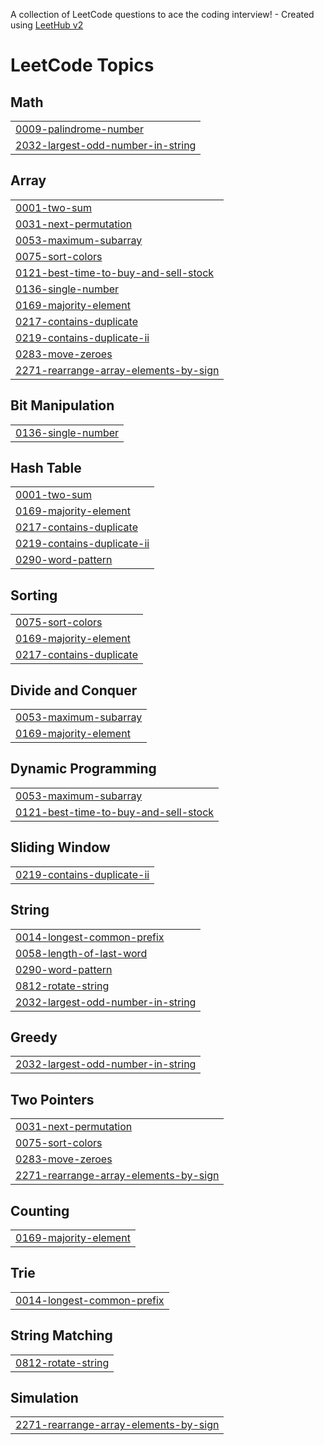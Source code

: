 A collection of LeetCode questions to ace the coding interview! - Created using [LeetHub v2](https://github.com/arunbhardwaj/LeetHub-2.0)
<!---LeetCode Topics Start-->
# LeetCode Topics
## Math
|  |
| ------- |
| [0009-palindrome-number](https://github.com/cm313/LeetCode/tree/master/0009-palindrome-number) |
| [2032-largest-odd-number-in-string](https://github.com/cm313/LeetCode/tree/master/2032-largest-odd-number-in-string) |
## Array
|  |
| ------- |
| [0001-two-sum](https://github.com/cm313/LeetCode/tree/master/0001-two-sum) |
| [0031-next-permutation](https://github.com/cm313/LeetCode/tree/master/0031-next-permutation) |
| [0053-maximum-subarray](https://github.com/cm313/LeetCode/tree/master/0053-maximum-subarray) |
| [0075-sort-colors](https://github.com/cm313/LeetCode/tree/master/0075-sort-colors) |
| [0121-best-time-to-buy-and-sell-stock](https://github.com/cm313/LeetCode/tree/master/0121-best-time-to-buy-and-sell-stock) |
| [0136-single-number](https://github.com/cm313/LeetCode/tree/master/0136-single-number) |
| [0169-majority-element](https://github.com/cm313/LeetCode/tree/master/0169-majority-element) |
| [0217-contains-duplicate](https://github.com/cm313/LeetCode/tree/master/0217-contains-duplicate) |
| [0219-contains-duplicate-ii](https://github.com/cm313/LeetCode/tree/master/0219-contains-duplicate-ii) |
| [0283-move-zeroes](https://github.com/cm313/LeetCode/tree/master/0283-move-zeroes) |
| [2271-rearrange-array-elements-by-sign](https://github.com/cm313/LeetCode/tree/master/2271-rearrange-array-elements-by-sign) |
## Bit Manipulation
|  |
| ------- |
| [0136-single-number](https://github.com/cm313/LeetCode/tree/master/0136-single-number) |
## Hash Table
|  |
| ------- |
| [0001-two-sum](https://github.com/cm313/LeetCode/tree/master/0001-two-sum) |
| [0169-majority-element](https://github.com/cm313/LeetCode/tree/master/0169-majority-element) |
| [0217-contains-duplicate](https://github.com/cm313/LeetCode/tree/master/0217-contains-duplicate) |
| [0219-contains-duplicate-ii](https://github.com/cm313/LeetCode/tree/master/0219-contains-duplicate-ii) |
| [0290-word-pattern](https://github.com/cm313/LeetCode/tree/master/0290-word-pattern) |
## Sorting
|  |
| ------- |
| [0075-sort-colors](https://github.com/cm313/LeetCode/tree/master/0075-sort-colors) |
| [0169-majority-element](https://github.com/cm313/LeetCode/tree/master/0169-majority-element) |
| [0217-contains-duplicate](https://github.com/cm313/LeetCode/tree/master/0217-contains-duplicate) |
## Divide and Conquer
|  |
| ------- |
| [0053-maximum-subarray](https://github.com/cm313/LeetCode/tree/master/0053-maximum-subarray) |
| [0169-majority-element](https://github.com/cm313/LeetCode/tree/master/0169-majority-element) |
## Dynamic Programming
|  |
| ------- |
| [0053-maximum-subarray](https://github.com/cm313/LeetCode/tree/master/0053-maximum-subarray) |
| [0121-best-time-to-buy-and-sell-stock](https://github.com/cm313/LeetCode/tree/master/0121-best-time-to-buy-and-sell-stock) |
## Sliding Window
|  |
| ------- |
| [0219-contains-duplicate-ii](https://github.com/cm313/LeetCode/tree/master/0219-contains-duplicate-ii) |
## String
|  |
| ------- |
| [0014-longest-common-prefix](https://github.com/cm313/LeetCode/tree/master/0014-longest-common-prefix) |
| [0058-length-of-last-word](https://github.com/cm313/LeetCode/tree/master/0058-length-of-last-word) |
| [0290-word-pattern](https://github.com/cm313/LeetCode/tree/master/0290-word-pattern) |
| [0812-rotate-string](https://github.com/cm313/LeetCode/tree/master/0812-rotate-string) |
| [2032-largest-odd-number-in-string](https://github.com/cm313/LeetCode/tree/master/2032-largest-odd-number-in-string) |
## Greedy
|  |
| ------- |
| [2032-largest-odd-number-in-string](https://github.com/cm313/LeetCode/tree/master/2032-largest-odd-number-in-string) |
## Two Pointers
|  |
| ------- |
| [0031-next-permutation](https://github.com/cm313/LeetCode/tree/master/0031-next-permutation) |
| [0075-sort-colors](https://github.com/cm313/LeetCode/tree/master/0075-sort-colors) |
| [0283-move-zeroes](https://github.com/cm313/LeetCode/tree/master/0283-move-zeroes) |
| [2271-rearrange-array-elements-by-sign](https://github.com/cm313/LeetCode/tree/master/2271-rearrange-array-elements-by-sign) |
## Counting
|  |
| ------- |
| [0169-majority-element](https://github.com/cm313/LeetCode/tree/master/0169-majority-element) |
## Trie
|  |
| ------- |
| [0014-longest-common-prefix](https://github.com/cm313/LeetCode/tree/master/0014-longest-common-prefix) |
## String Matching
|  |
| ------- |
| [0812-rotate-string](https://github.com/cm313/LeetCode/tree/master/0812-rotate-string) |
## Simulation
|  |
| ------- |
| [2271-rearrange-array-elements-by-sign](https://github.com/cm313/LeetCode/tree/master/2271-rearrange-array-elements-by-sign) |
<!---LeetCode Topics End-->